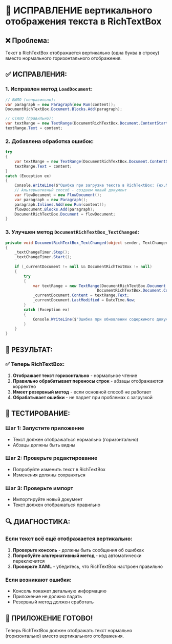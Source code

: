 # 🔧 ИСПРАВЛЕНИЕ вертикального отображения текста в RichTextBox

## ❌ **Проблема:**
Текст в RichTextBox отображается вертикально (одна буква в строку) вместо нормального горизонтального отображения.

## ✅ **ИСПРАВЛЕНИЯ:**

### 1. **Исправлен метод `LoadDocument`:**
```csharp
// БЫЛО (неправильно):
var paragraph = new Paragraph(new Run(content));
DocumentRichTextBox.Document.Blocks.Add(paragraph);

// СТАЛО (правильно):
var textRange = new TextRange(DocumentRichTextBox.Document.ContentStart, DocumentRichTextBox.Document.ContentEnd);
textRange.Text = content;
```

### 2. **Добавлена обработка ошибок:**
```csharp
try
{
    var textRange = new TextRange(DocumentRichTextBox.Document.ContentStart, DocumentRichTextBox.Document.ContentEnd);
    textRange.Text = content;
}
catch (Exception ex)
{
    Console.WriteLine($"Ошибка при загрузке текста в RichTextBox: {ex.Message}");
    // Альтернативный способ - создаем новый документ
    var flowDocument = new FlowDocument();
    var paragraph = new Paragraph();
    paragraph.Inlines.Add(new Run(content));
    flowDocument.Blocks.Add(paragraph);
    DocumentRichTextBox.Document = flowDocument;
}
```

### 3. **Улучшен метод `DocumentRichTextBox_TextChanged`:**
```csharp
private void DocumentRichTextBox_TextChanged(object sender, TextChangedEventArgs e)
{
    _textChangeTimer.Stop();
    _textChangeTimer.Start();
    
    if (_currentDocument != null && DocumentRichTextBox != null)
    {
        try
        {
            var textRange = new TextRange(DocumentRichTextBox.Document.ContentStart, 
                                        DocumentRichTextBox.Document.ContentEnd);
            _currentDocument.Content = textRange.Text;
            _currentDocument.LastModified = DateTime.Now;
        }
        catch (Exception ex)
        {
            Console.WriteLine($"Ошибка при обновлении содержимого документа: {ex.Message}");
        }
    }
}
```

## 🎯 **РЕЗУЛЬТАТ:**

### ✅ **Теперь RichTextBox:**
1. **Отображает текст горизонтально** - нормальное чтение
2. **Правильно обрабатывает переносы строк** - абзацы отображаются корректно
3. **Имеет резервный метод** - если основной способ не работает
4. **Обрабатывает ошибки** - не падает при проблемах с загрузкой

## 🧪 **ТЕСТИРОВАНИЕ:**

### **Шаг 1: Запустите приложение**
- Текст должен отображаться нормально (горизонтально)
- Абзацы должны быть видны

### **Шаг 2: Проверьте редактирование**
- Попробуйте изменить текст в RichTextBox
- Изменения должны сохраняться

### **Шаг 3: Проверьте импорт**
- Импортируйте новый документ
- Текст должен отображаться правильно

## 🔍 **ДИАГНОСТИКА:**

### **Если текст всё ещё отображается вертикально:**
1. **Проверьте консоль** - должны быть сообщения об ошибках
2. **Попробуйте альтернативный метод** - код автоматически переключится
3. **Проверьте XAML** - убедитесь, что RichTextBox настроен правильно

### **Если возникают ошибки:**
- Консоль покажет детальную информацию
- Приложение не должно падать
- Резервный метод должен сработать

## 🚀 **ПРИЛОЖЕНИЕ ГОТОВО!**

Теперь RichTextBox должен отображать текст нормально (горизонтально) вместо вертикального отображения.

